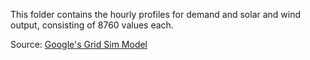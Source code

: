 
This folder contains the hourly profiles for demand and solar and wind output, consisting of 8760 values each.

Source: [Google's Grid Sim Model](https://github.com/google/energysimulation)
